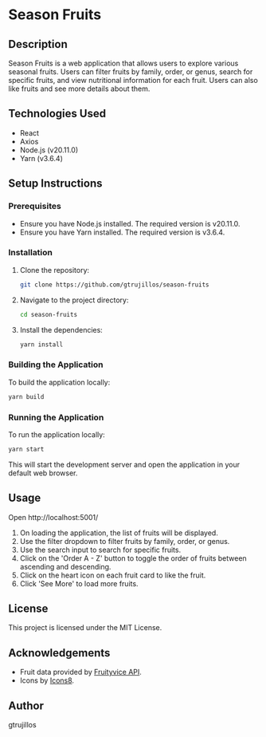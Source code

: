
# Season Fruits

## Description
Season Fruits is a web application that allows users to explore various seasonal fruits. Users can filter fruits by family, order, or genus, search for specific fruits, and view nutritional information for each fruit. Users can also like fruits and see more details about them.

## Technologies Used
- React
- Axios
- Node.js (v20.11.0)
- Yarn (v3.6.4)

## Setup Instructions

### Prerequisites
- Ensure you have Node.js installed. The required version is v20.11.0.
- Ensure you have Yarn installed. The required version is v3.6.4.

### Installation
1. Clone the repository:
    ```sh
    git clone https://github.com/gtrujillos/season-fruits
    ```
2. Navigate to the project directory:
    ```sh
    cd season-fruits
    ```
3. Install the dependencies:
    ```sh
    yarn install
    ```

### Building the Application
To build the application locally:
```sh
yarn build
```

### Running the Application
To run the application locally:
```sh
yarn start
```
This will start the development server and open the application in your default web browser.

## Usage

Open http://localhost:5001/

1. On loading the application, the list of fruits will be displayed.
2. Use the filter dropdown to filter fruits by family, order, or genus.
3. Use the search input to search for specific fruits.
4. Click on the 'Order A - Z' button to toggle the order of fruits between ascending and descending.
5. Click on the heart icon on each fruit card to like the fruit.
6. Click 'See More' to load more fruits.

## License
This project is licensed under the MIT License.

## Acknowledgements
- Fruit data provided by [Fruityvice API](https://www.fruityvice.com/).
- Icons by [Icons8](https://icons8.com/).

## Author
gtrujillos
